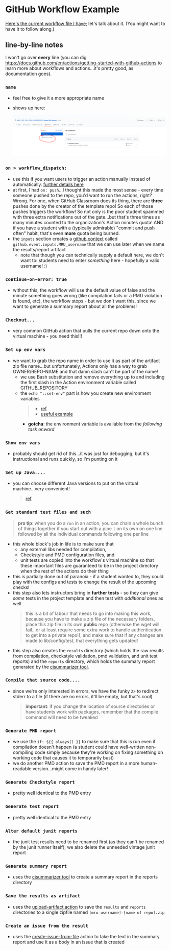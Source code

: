 # GitHub Workflow Example

[Here's the current workflow file I have](https://github.com/jpratt-mru/starting-autograded-template/blob/master/.github/workflows/submit.yml); let's talk about it.
(You might want to have it to follow along.)

## line-by-line notes

I won't go over **every** line (you can dig https://docs.github.com/en/actions/getting-started-with-github-actions to learn more about workflows and actions...it's pretty good, as documentation goes).

### `name`

- feel free to give it a more appropriate name
- shows up here:

  ![Alt text](images/name-capture.png)

### `on > workflow_dispatch:`

- use this if you want users to trigger an action manually instead of automatically. [further details here](https://docs.github.com/en/actions/configuring-and-managing-workflows/configuring-a-workflow#manually-running-a-workflow)
- at first, I had `on: push`...I thought this made the most sense - every time someone pushed to the repo, you'd want to run the actions, right? Wrong. For one, when GitHub Classroom does its thing, there are **three** pushes done by the creator of the template repo! So each of those pushes triggers the workflow! So not only is the poor student spammed with three extra notifications out of the gate...but that's three times as many minutes counted to the organization's Action minutes quota! AND if you have a student with a (typically admirable) "commit and push often" habit, that's even **more** quota being burned.
- the `inputs` section creates a [github context](https://docs.github.com/en/actions/reference/context-and-expression-syntax-for-github-actions#github-context) called `github.event.inputs.MRU_username` that we can use later when we name the results/report artifact
  - note that though you can technically supply a default here, we don't want to: students need to enter _something_ here - hopefully a valid username! :)

### `continue-on-error: true`

- without this, the workflow will use the default value of false and the minute something goes wrong (like compilation fails or a PMD violation is found, etc), the workflow stops - but we don't want this, since we want to generate a summary report about all the problems!

### `Checkout...`

- very common GitHub action that pulls the current repo down onto the virtual machine - you need this!!!

### `Set up env vars`

- we want to grab the repo name in order to use it as part of the artifact zip file name...but unfortunately, Actions only has a way to grab OWNER/REPO-NAME and that damn slash can't be part of the name!
  - we use Bash substitution and remove everything up to and including the first slash in the Action environment variable called GITHUB_REPOSITORY
  - the `echo "::set-env"` part is how you create new environment variables
    > - [ref](https://docs.github.com/en/actions/reference/workflow-commands-for-github-actions#setting-an-environment-variable)
    > - [useful example](https://github.community/t/syntax-for-replacing-characters-in-string/17240/2)
    - **gotcha**: the environment variable is available from the _following task onward_

### `Show env vars`

- probably should get rid of this...it was just for debugging, but it's instructional and runs quickly, so I'm punting on it

### `Set up Java....`

- you can choose different Java versions to put on the virtual machine...very convenient!
  > [ref](https://github.com/actions/setup-java)

### `Get standard test files and such`

> **pro tip**: when you do a `run` in an action, you can chain a whole bunch of things together if you start out with a pipe `|` on its own on one line followed by all the individual commands following one per line

- this whole block's job in life is to make sure that
  - any external libs needed for compilation,
  - Checkstyle and PMD configuration files, and
  - unit tests
    are copied into the workflow's virtual machine so that these important files are guaranteed to be in the project directory when the rest of the actions do their thing
- this is partially done out of paranoia - if a student wanted to, they could play with the configs and tests to change the result of the upcoming checks!
- this step also lets instructors bring in **further tests** - so they can give _some_ tests in the project template and then test with _additional_ ones as well
  > this is a bit of labour that needs to go into making this work, because you have to make a zip file of the necessary folders, place this zip file in its own **public** repo (otherwise the wget will fail...or at least require some extra work to handle authentication to get into a private repo!), and make sure that if any changes are made to lib/config/test, that everything gets updated!
- this step also creates the `results` directory (which holds the raw results from compilation, checkstyle validation, pmd validation, and unit test reports) and the `reports` directory, which holds the summary report generated by the [cisummarizer tool](https://github.com/jpratt-mru/cisummarizer).

### `Compile that source code....`

- since we're only interested in errors, we have the funky `2>` to redirect stderr to a file (if there are no errors, it'll be empty, but that's cool)
  > **important**: if you change the location of source directories or have students work with packages, remember that the compile command will need to be tweaked

### `Generate PMD report`

- we use the `if: ${{ always() }}` to make sure that this is run even if compilation doesn't happen (a student could have well-written non-compiling code simply because they're working on fixing something on working code that causes it to temporarily bust)
- we do another PMD action to save the PMD report in a more human-readable version...might come in handy later!

### `Generate Checkstyle report`

- pretty well identical to the PMD entry

### `Generate test report`

- pretty well identical to the PMD entry

### `Alter default junit reports`

- the junit test results need to be renamed first (as they can't be renamed by the junit runner itself); we also delete the unneeded vintage junit report

### `Generate summary report`

- uses the [cisummarizer tool](https://github.com/jpratt-mru/cisummarizer) to create a summary report in the reports directory

### `Save the results as artifact`

- uses the [upload-artifact action](https://github.com/marketplace/actions/upload-a-build-artifact) to save the `results` and `reports` directories to a single zipfile named `[mru username]-[name of repo].zip`

### `Create an issue from the result`

- uses the [create-issue-from-file](https://github.com/marketplace/actions/create-issue-from-file) action to take the text in the summary report and use it as a body in an issue that is created
